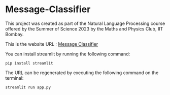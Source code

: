 # Message-Classifier
This project was created as part of the Natural Language Processing course offered by the Summer of Science 2023 by the Maths and Physics Club, IIT Bombay.


This is the website URL : [Message Classifier](http://192.168.1.111:8501)

You can install streamlit by running the following command:
```
pip install streamlit
```
The URL can be regenerated by executing the following command on the terminal: 
```
streamlit run app.py
```

